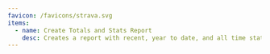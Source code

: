```yaml
---
favicon: /favicons/strava.svg
items:
  - name: Create Totals and Stats Report
    desc: Creates a report with recent, year to date, and all time stats of your activities.
---
```


<script setup>
  import CustomListing from '../../components/CustomListing.vue'
</script>

<CustomListing />
